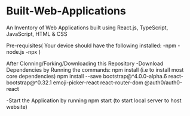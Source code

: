 # Built-Web-Applications
An Inventory of Web Applications built using React.js, TypeScript, JavaScript, HTML & CSS

Pre-requisites( Your device should have the following installed: -npm -node.js -npx )

After Clonning/Forking/Downloading this Repository
-Download Dependencies by Running the commands:
npm install (i.e to install most core dependencies)
npm install --save bootstrap@^4.0.0-alpha.6 react-bootstrap@^0.32.1 emoji-picker-react react-router-dom @auth0/auth0-react

-Start the Application by running
npm start (to start local server to host website)

